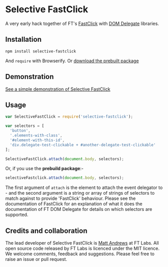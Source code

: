 # Selective FastClick

A very early hack together of FT's [FastClick](http://github.com/ftlabs/fastclick) with [DOM Delegate](http://github.com/ftlabs/ftdomdelegate) libraries.

## Installation

```
npm install selective-fastclick
```

And `require` with Browserify. Or [download the prebuilt package](http://wzrd.in/standalone/selective-fastclick@latest)

## Demonstration

[See a simple demonstration of Selective FastClick](http://matthew-andrews.github.io/selective-fastclick/examples/demo.html)

## Usage

```js
var SelectiveFastClick = require('selective-fastclick');

var selectors = [
  'button',
  '.elements-with-class',
  '#element-with-this-id',
  'div.delegate-test-clickable + #another-delegate-test-clickable'
];

SelectiveFastClick.attach(document.body, selectors);
```

Or, if you use the **prebuild package**:-

```js
selectiveFastclick.attach(document.body, selectors);
```

The first argument of `attach` is the element to attach the event delegator to - and the second argument is a string or array of strings of selectors to match against to provide 'FastClick' behaviour.  Please see the documentation of FastClick for an explanation of what it does the documentation of FT DOM Delegate for details on which selectors are supported.

## Credits and collaboration ##

The lead developer of Selective FastClick is [Matt Andrews](http://twitter.com/andrewsmatt) at FT Labs. All open source code released by FT Labs is licenced under the MIT licence. We welcome comments, feedback and suggestions.  Please feel free to raise an issue or pull request.
